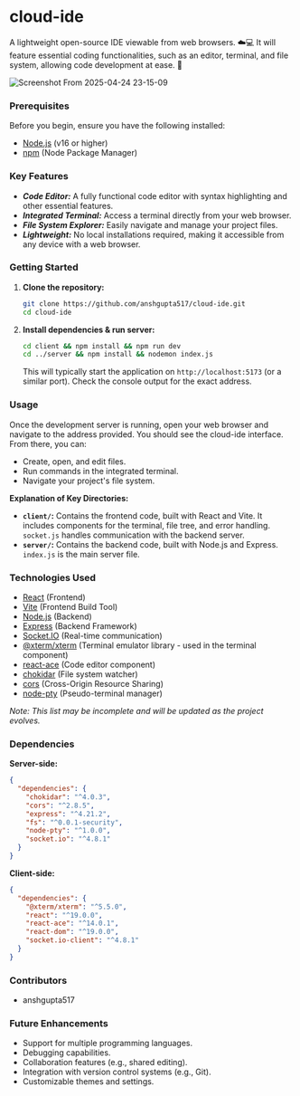 
# cloud-ide

A lightweight open-source IDE viewable from web browsers. ☁️💻 It will feature essential coding functionalities, such as an editor, terminal, and file system, allowing code development at ease. 🎉

![Screenshot From 2025-04-24 23-15-09](https://github.com/user-attachments/assets/bc0771d6-7f16-4f7b-9bb1-908350e56a45)


### Prerequisites

Before you begin, ensure you have the following installed:

*   [Node.js](https://nodejs.org/) (v16 or higher)
*   [npm](https://www.npmjs.com/) (Node Package Manager)

### Key Features

*   ***Code Editor:*** A fully functional code editor with syntax highlighting and other essential features.
*   ***Integrated Terminal:*** Access a terminal directly from your web browser.
*   ***File System Explorer:*** Easily navigate and manage your project files.
*   ***Lightweight:*** No local installations required, making it accessible from any device with a web browser.

### Getting Started

1.  **Clone the repository:**

    ```bash
    git clone https://github.com/anshgupta517/cloud-ide.git
    cd cloud-ide
    ```

2.  **Install dependencies & run server:**

    ```bash
    cd client && npm install && npm run dev
    cd ../server && npm install && nodemon index.js
    ```



    This will typically start the application on `http://localhost:5173` (or a similar port).  Check the console output for the exact address.

### Usage

Once the development server is running, open your web browser and navigate to the address provided. You should see the cloud-ide interface.  From there, you can:

*   Create, open, and edit files.
*   Run commands in the integrated terminal.
*   Navigate your project's file system.

**Explanation of Key Directories:**

*   **`client/`:**  Contains the frontend code, built with React and Vite.  It includes components for the terminal, file tree, and error handling.  `socket.js` handles communication with the backend server.
*   **`server/`:** Contains the backend code, built with Node.js and Express.  `index.js` is the main server file. 

### Technologies Used

*   [React](https://reactjs.org/) (Frontend)
*   [Vite](https://vitejs.dev/) (Frontend Build Tool)
*   [Node.js](https://nodejs.org/) (Backend)
*   [Express](https://expressjs.com/) (Backend Framework)
*   [Socket.IO](https://socket.io/) (Real-time communication)
*   [@xterm/xterm](https://xtermjs.org/) (Terminal emulator library - used in the terminal component)
*   [react-ace](https://github.com/securingsincity/react-ace) (Code editor component)
*   [chokidar](https://github.com/paulmillr/chokidar) (File system watcher)
*   [cors](https://github.com/expressjs/cors) (Cross-Origin Resource Sharing)
*   [node-pty](https://github.com/microsoft/node-pty) (Pseudo-terminal manager)

*Note: This list may be incomplete and will be updated as the project evolves.*

### Dependencies

**Server-side:**

```json
{
  "dependencies": {
    "chokidar": "^4.0.3",
    "cors": "^2.8.5",
    "express": "^4.21.2",
    "fs": "^0.0.1-security",
    "node-pty": "^1.0.0",
    "socket.io": "^4.8.1"
  }
}
```

**Client-side:**

```json
{
  "dependencies": {
    "@xterm/xterm": "^5.5.0",
    "react": "^19.0.0",
    "react-ace": "^14.0.1",
    "react-dom": "^19.0.0",
    "socket.io-client": "^4.8.1"
  }
}
```

### Contributors

*   anshgupta517

### Future Enhancements

*   Support for multiple programming languages.
*   Debugging capabilities.
*   Collaboration features (e.g., shared editing).
*   Integration with version control systems (e.g., Git).
*   Customizable themes and settings.
